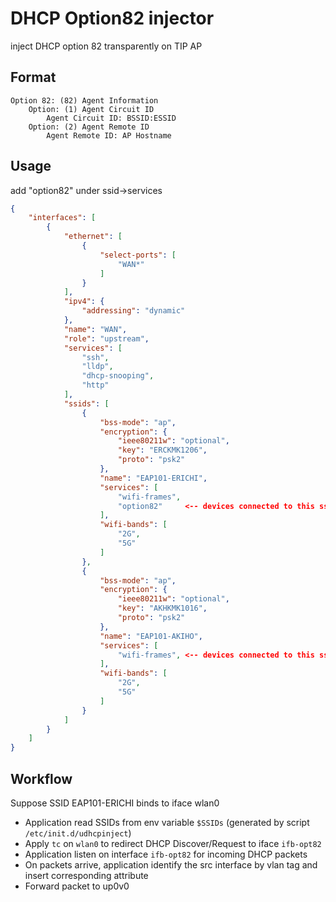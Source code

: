 # DHCP Option82 injector
inject DHCP option 82 transparently on TIP AP

## Format
```
Option 82: (82) Agent Information
    Option: (1) Agent Circuit ID
        Agent Circuit ID: BSSID:ESSID
    Option: (2) Agent Remote ID
        Agent Remote ID: AP Hostname
```

## Usage
add "option82" under ssid->services
```json
{
    "interfaces": [
        {
            "ethernet": [
                {
                    "select-ports": [
                        "WAN*"
                    ]
                }
            ],
            "ipv4": {
                "addressing": "dynamic"
            },
            "name": "WAN",
            "role": "upstream",
            "services": [
                "ssh",
                "lldp",
                "dhcp-snooping",
                "http"
            ],
            "ssids": [
                {
                    "bss-mode": "ap",
                    "encryption": {
                        "ieee80211w": "optional",
                        "key": "ERCKMK1206",
                        "proto": "psk2"
                    },
                    "name": "EAP101-ERICHI",
                    "services": [
                        "wifi-frames",
                        "option82"     <-- devices connected to this ssid will trigger this application
                    ],
                    "wifi-bands": [
                        "2G",
                        "5G"
                    ]
                },
                {
                    "bss-mode": "ap",
                    "encryption": {
                        "ieee80211w": "optional",
                        "key": "AKHKMK1016",
                        "proto": "psk2"
                    },
                    "name": "EAP101-AKIHO",
                    "services": [
                        "wifi-frames", <-- devices connected to this ssid will NOT trigger this application
                    ],
                    "wifi-bands": [
                        "2G",
                        "5G"
                    ]
                }
            ]
        }
    ]
}
```

## Workflow
Suppose SSID EAP101-ERICHI binds to iface wlan0

- Application read SSIDs from env variable `$SSIDs` (generated by script `/etc/init.d/udhcpinject`)
- Apply `tc` on `wlan0` to redirect DHCP Discover/Request to iface `ifb-opt82`
- Application listen on interface `ifb-opt82` for incoming DHCP packets
- On packets arrive, application identify the src interface by vlan tag and insert corresponding attribute
- Forward packet to up0v0